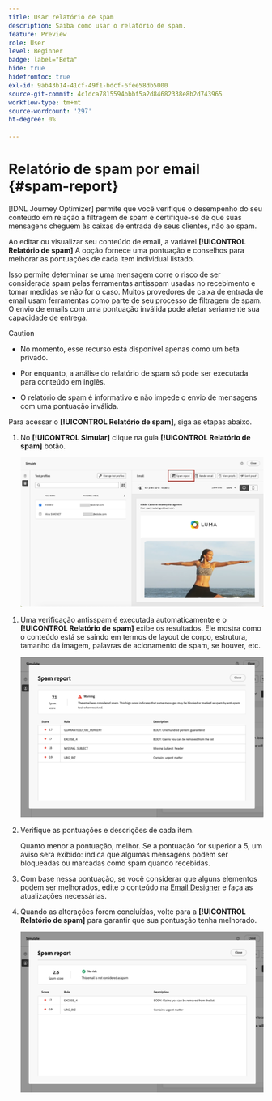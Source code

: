 ```yaml
---
title: Usar relatório de spam
description: Saiba como usar o relatório de spam.
feature: Preview
role: User
level: Beginner
badge: label="Beta"
hide: true
hidefromtoc: true
exl-id: 9ab43b14-41cf-49f1-bdcf-6fee58db5000
source-git-commit: 4c1dca7815594bbbf5a2d84682338e8b2d743965
workflow-type: tm+mt
source-wordcount: '297'
ht-degree: 0%

---
```


# Relatório de spam por email {#spam-report}

[!DNL Journey Optimizer] permite que você verifique o desempenho do seu conteúdo em relação à filtragem de spam e certifique-se de que suas mensagens cheguem às caixas de entrada de seus clientes, não ao spam.

Ao editar ou visualizar seu conteúdo de email, a variável **[!UICONTROL Relatório de spam]** A opção fornece uma pontuação e conselhos para melhorar as pontuações de cada item individual listado.

Isso permite determinar se uma mensagem corre o risco de ser considerada spam pelas ferramentas antisspam usadas no recebimento e tomar medidas se não for o caso. Muitos provedores de caixa de entrada de email usam ferramentas como parte de seu processo de filtragem de spam. O envio de emails com uma pontuação inválida pode afetar seriamente sua capacidade de entrega.


>[!CAUTION]
>
>* No momento, esse recurso está disponível apenas como um beta privado.
>
>* Por enquanto, a análise do relatório de spam só pode ser executada para conteúdo em inglês.
>
>* O relatório de spam é informativo e não impede o envio de mensagens com uma pontuação inválida.

Para acessar o **[!UICONTROL Relatório de spam]**, siga as etapas abaixo.

1. No **[!UICONTROL Simular]** clique na guia **[!UICONTROL Relatório de spam]** botão.

   ![](assets/spam-report-button.png)

<!--
    You can also open the [Email Designer](../email/content-from-scratch.md), click the **[!UICONTROL More]** button and select **[!UICONTROL Check spam score]** from the menu.

    ![](assets/spam-report-check-score.png)
-->

1. Uma verificação antisspam é executada automaticamente e o **[!UICONTROL Relatório de spam]** exibe os resultados. Ele mostra como o conteúdo está se saindo em termos de layout de corpo, estrutura, tamanho da imagem, palavras de acionamento de spam, se houver, etc.

   ![](assets/spam-report-high-score.png)

1. Verifique as pontuações e descrições de cada item.

   Quanto menor a pontuação, melhor. Se a pontuação for superior a 5, um aviso será exibido: indica que algumas mensagens podem ser bloqueadas ou marcadas como spam quando recebidas.

1. Com base nessa pontuação, se você considerar que alguns elementos podem ser melhorados, edite o conteúdo na [Email Designer](../email/content-from-scratch.md) e faça as atualizações necessárias.

1. Quando as alterações forem concluídas, volte para a **[!UICONTROL Relatório de spam]** para garantir que sua pontuação tenha melhorado.

   ![](assets/spam-report-low-score.png)

<!--You can also check the message's alerts for warnings on potential risk of spam detection. Follow the steps below.

1. Click the **[!UICONTROL Alerts]** button on top right of the screen. [Learn more on email alerts](../email/create-email.md#check-email-alerts)

1. If **[!UICONTROL Spam checker alert]** is displayed, you should check your content for a potential risk of spam using the **[!UICONTROL Spam report]** feature as detailed above.

    ![](assets/spam-report-alert.png)
-->

